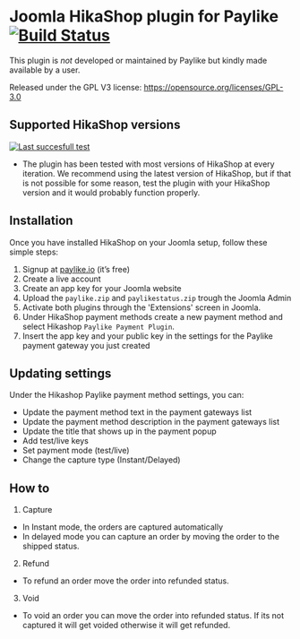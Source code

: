 # Joomla HikaShop plugin for Paylike [![Build Status](https://travis-ci.org/paylike/plugin-hikashop.svg?branch=master)](https://travis-ci.org/paylike/plugin-hikashop)

This plugin is *not* developed or maintained by Paylike but kindly made
available by a user.

Released under the GPL V3 license: https://opensource.org/licenses/GPL-3.0

## Supported HikaShop versions

 [![Last succesfull test](https://log.derikon.ro/api/v1/log/read?tag=hikashop&view=svg&label=Hikashop&key=ecommerce&background=34b5ca)](https://log.derikon.ro/api/v1/log/read?tag=hikashop&view=html)

* The plugin has been tested with most versions of HikaShop at every iteration. We recommend using the latest version of HikaShop, but if that is not possible for some reason, test the plugin with your HikaShop version and it would probably function properly. 
 

## Installation

  Once you have installed HikaShop on your Joomla setup, follow these simple steps:
  1. Signup at [paylike.io](https://paylike.io) (it’s free)
  1. Create a live account
  1. Create an app key for your Joomla website
  1. Upload the ```paylike.zip``` and ```paylikestatus.zip``` trough the Joomla Admin
  1. Activate both plugins through the 'Extensions' screen in Joomla.
  1. Under HikaShop payment methods create a new payment method and select Hikashop `Paylike Payment Plugin`.
  1. Insert the app key and your public key in the settings for the Paylike payment gateway you just created
  

## Updating settings

Under the Hikashop Paylike payment method settings, you can:
 * Update the payment method text in the payment gateways list
 * Update the payment method description in the payment gateways list
 * Update the title that shows up in the payment popup 
 * Add test/live keys
 * Set payment mode (test/live)
 * Change the capture type (Instant/Delayed)
 
 ## How to
 
 1. Capture
 * In Instant mode, the orders are captured automatically
 * In delayed mode you can capture an order by moving the order to the shipped status. 
 2. Refund
   * To refund an order move the order into refunded status.
 3. Void
   * To void an order you can move the order into refunded status. If its not captured it will get voided otherwise it will get refunded. 
